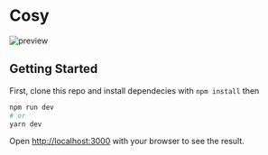 # Cosy

![preview](https://raw.githubusercontent.com/lmssiehdev/Cosy/main/preview.png)

## Getting Started

First, clone this repo and install dependecies with `npm install` then

```bash
npm run dev
# or
yarn dev
```

Open [http://localhost:3000](http://localhost:3000) with your browser to see the result.
